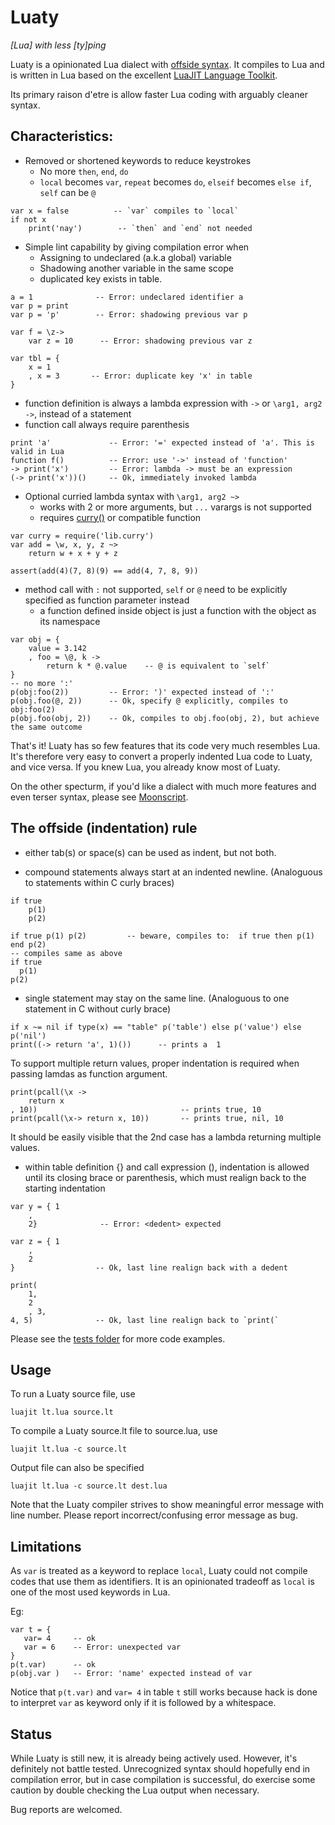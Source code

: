 Luaty
===

*[Lua] with less [ty]ping*

Luaty is a opinionated Lua dialect with [offside syntax](https://en.wikipedia.org/wiki/Off-side_rule). It compiles to Lua and is written in Lua based on the excellent [LuaJIT Language Toolkit](https://github.com/franko/luajit-lang-toolkit).

Its primary raison d'etre is allow faster Lua coding with arguably cleaner syntax.

Characteristics:
---
- Removed or shortened keywords to reduce keystrokes
  * No more `then`, `end`, `do`
  * `local` becomes `var`, `repeat` becomes `do`, `elseif` becomes `else if`, `self` can be `@`

```
var x = false          -- `var` compiles to `local`
if not x
	print('nay')        -- `then` and `end` not needed

```

- Simple lint capability by giving compilation error when
  * Assigning to undeclared (a.k.a global) variable
  * Shadowing another variable in the same scope
  * duplicated key exists in table.

```
a = 1              -- Error: undeclared identifier a
var p = print
var p = 'p'        -- Error: shadowing previous var p

var f = \z->
	var z = 10      -- Error: shadowing previous var z

var tbl = {
	x = 1
	, x = 3       -- Error: duplicate key 'x' in table
}

```
- function definition is always a lambda expression with  `->` or `\arg1, arg2 ->`, instead of a statement
- function call always require parenthesis

```
print 'a'             -- Error: '=' expected instead of 'a'. This is valid in Lua
function f()          -- Error: use '->' instead of 'function'
-> print('x')         -- Error: lambda -> must be an expression
(-> print('x'))()     -- Ok, immediately invoked lambda

```

- Optional curried lambda syntax with `\arg1, arg2 ~>`
  * works with 2 or more arguments, but `...` varargs is not supported
  * requires [curry()](https://github.com/gnois/luaty/blob/master/lib/curry.lua) or compatible function

```
var curry = require('lib.curry')
var add = \w, x, y, z ~>
	return w + x + y + z

assert(add(4)(7, 8)(9) == add(4, 7, 8, 9))
```

- method call with `:` not supported, `self` or `@` need to be explicitly specified as function parameter instead
  * a function defined inside object is just a function with the object as its namespace

```
var obj = {
	value = 3.142
	, foo = \@, k ->
		return k * @.value    -- @ is equivalent to `self`
}
-- no more ':'
p(obj:foo(2))         -- Error: ')' expected instead of ':'
p(obj.foo(@, 2))      -- Ok, specify @ explicitly, compiles to obj:foo(2)
p(obj.foo(obj, 2))    -- Ok, compiles to obj.foo(obj, 2), but achieve the same outcome

```

That's it!
Luaty has so few features that its code very much resembles Lua. It's therefore very easy to convert a properly indented Lua code to Luaty, and vice versa. If you knew Lua, you already know most of Luaty.

On the other specturm, if you'd like a dialect with much more features and even terser syntax, please see [Moonscript](https://github.com/leafo/moonscript).


The offside (indentation) rule
---
- either tab(s) or space(s) can be used as indent, but not both.

- compound statements always start at an indented newline. (Analoguous to statements within C curly braces)

```
if true
	p(1)
	p(2)

if true p(1) p(2)         -- beware, compiles to:  if true then p(1) end p(2)
-- compiles same as above
if true
  p(1)
p(2)

```

- single statement may stay on the same line. (Analoguous to one statement in C without curly brace)

```
if x ~= nil if type(x) == "table" p('table') else p('value') else p('nil')
print((-> return 'a', 1)())      -- prints a  1

```

To support multiple return values, proper indentation is required when passing lamdas as function argument.

```
print(pcall(\x ->
	return x
, 10))                                -- prints true, 10
print(pcall(\x-> return x, 10))       -- prints true, nil, 10

```
It should be easily visible that the 2nd case has a lambda returning multiple values.


- within table definition {} and call expression (), indentation is allowed until its closing brace or parenthesis, which must realign back to the starting indentation

```
var y = { 1
	,
	2}              -- Error: <dedent> expected

var z = { 1
	,
	2
}                  -- Ok, last line realign back with a dedent

print(
	1,
	2
	, 3,
4, 5)              -- Ok, last line realign back to `print(`

```

Please see the [tests folder](https://github.com/gnois/luaty/tree/master/tests) for more code examples.


Usage
---

To run a Luaty source file, use
```
luajit lt.lua source.lt
```

To compile a Luaty source.lt file to source.lua, use
```
luajit lt.lua -c source.lt
```
Output file can also be specified
```
luajit lt.lua -c source.lt dest.lua
```



Note that the Luaty compiler strives to show meaningful error message with line number.
Please report incorrect/confusing error message as bug.


Limitations
---
As `var` is treated as a keyword to replace `local`, Luaty could not compile codes that use them as identifiers.
It is an opinionated tradeoff as `local` is one of the most used keywords in Lua.

Eg:
```
var t = {
   var= 4     -- ok
   var = 6    -- Error: unexpected var
}
p(t.var)      -- ok
p(obj.var )   -- Error: 'name' expected instead of var

```

Notice that `p(t.var)` and `var= 4` in table `t` still works because hack is done to interpret `var` as keyword only if it is followed by a whitespace.




Status
---

While Luaty is still new, it is already being actively used. However, it's definitely not battle tested.
Unrecognized syntax should hopefully end in compilation error, but in case compilation is successful, do exercise some caution by double checking the Lua output when necessary.

Bug reports are welcomed.


